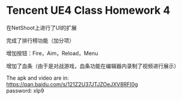 # Tencent UE4 Class Homework 4  
  
在NetShoot上进行了UI的扩展  

完成了排行榜功能（加分项）  

增加按钮：Fire，Aim，Reload，Menu  

增加了血条（由于是对战游戏，血条功能在编辑器内录制了视频进行展示）  
  
The apk and video are in:  
https://pan.baidu.com/s/121Z2U37JTJZOeJXV8RFI0g  
password: xlp9  


